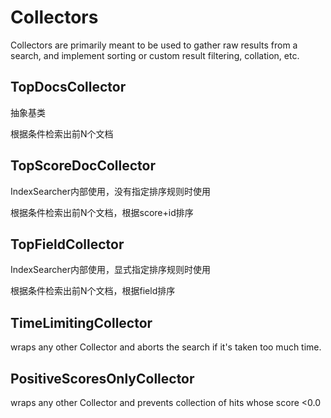 # Collectors

Collectors are primarily meant to be used to gather raw results from a search, and implement sorting or custom result filtering, collation, etc.

## TopDocsCollector

抽象基类

根据条件检索出前N个文档

## TopScoreDocCollector

IndexSearcher内部使用，没有指定排序规则时使用

根据条件检索出前N个文档，根据score+id排序

## TopFieldCollector

IndexSearcher内部使用，显式指定排序规则时使用

根据条件检索出前N个文档，根据field排序

## TimeLimitingCollector

wraps any other Collector and aborts the search if it's taken too much time.

## PositiveScoresOnlyCollector

wraps any other Collector and prevents collection of hits whose score <0.0